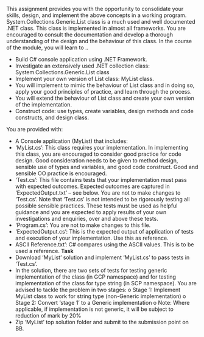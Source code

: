This assignment provides you with the opportunity to consolidate your skills,  design, and implement the above concepts in a working program.
System.Collections.Generic.List<T> class is a much used and well documented .NET class. This class is implemented in almost all frameworks. You are encouraged to consult the documentation and develop a thorough understanding of the design and the behaviour of this class. 
In the course of the module, you will learn to ..
-	Build C# console application using .NET Framework. 
-	Investigate an extensively used .NET collection class: System.Collections.Generic.List class
-	Implement your own version of List class: MyList class.
 -	You will implement to mimic the behaviour of List class and in doing so, apply your good principles of practice, and learn through the process.
 -  You will extend the behaviour of List class and create your own version of the implementation. 
-	Construct code: use types, create variables, design methods and code constructs, and design class.
  
You are provided with:
-	A Console application (MyList) that includes: 
  -	‘MyList.cs’: This class requires your implementation. In implementing this class, you are encouraged to consider good practice for code design. Good consideration needs to be given to method design, sensible use of types and variables, and good code construct. Good and sensible OO practice is encouraged. 
  -	‘Test.cs’: This file contains tests that your implementation must pass with expected outcomes. Expected outcomes are captured in ‘ExpectedOutput.txt’ – see below.  You are not to make changes to ‘Test.cs’. Note that ‘Test.cs’ is not intended to be rigorously testing all possible sensible practices. These tests must be used as helpful guidance and you are expected to apply results of your own investigations and enquiries, over and above these tests.  
  -	‘Program.cs’: You are not to make changes to this file.
  -	‘ExpectedOutput.cs’: This is the expected output of application of tests and execution of your implementation. Use this as reference.
  -  ASCII Reference.txt’: C# compares using the ASCII values. This is to be used a reference.
**Task**
-	Download ‘MyList’ solution and implement ‘MyList.cs’ to pass tests in ‘Test.cs’.
-	In the solution, there are two sets of tests for testing generic implementation of the class (in GCP namespace) and for testing implementation of the class for type string (in SCP namespace). You are advised to tackle the problem in two stages:
o	Stage 1: Implement MyList class to work for string type (non-Generic implementation)
o	Stage 2: Convert ‘stage 1’ to a Generic implementation
o	Note: Where applicable, if implementation is not generic, it will be subject to reduction of mark by 20%
-	Zip ‘MyList’ top solution folder and submit to the submission point on BB.

